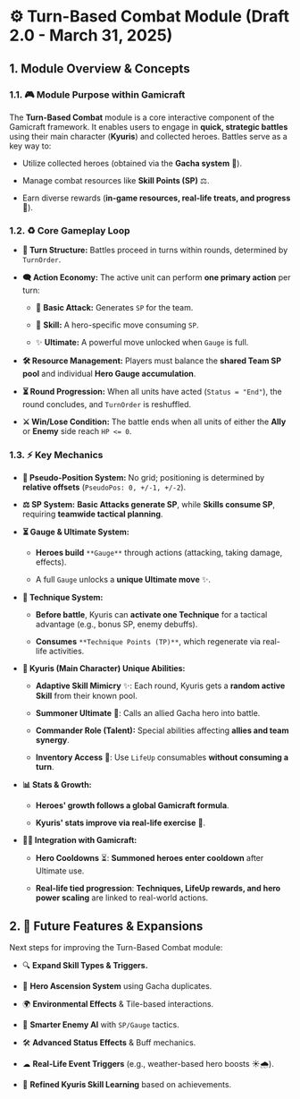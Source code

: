 # ⚙️ Turn-Based Combat Module (Draft 2.0 - March 31, 2025)

## **1. Module Overview & Concepts**

### **1.1. 🎮 Module Purpose within Gamicraft**

The **Turn-Based Combat** module is a core interactive component of the Gamicraft framework. It enables users to engage in **quick, strategic battles** using their main character (**Kyuris**) and collected heroes. Battles serve as a key way to:

- Utilize collected heroes (obtained via the **Gacha system** 🎰).
    
- Manage combat resources like **Skill Points (SP)** ⚖️.
    
- Earn diverse rewards (**in-game resources, real-life treats, and progress** 🌟).
    

### **1.2. ♻️ Core Gameplay Loop**

- **🎯 Turn Structure:** Battles proceed in turns within rounds, determined by `TurnOrder`.
    
- **🗨️ Action Economy:** The active unit can perform **one primary action** per turn:
    
    - 🏰 **Basic Attack:** Generates `SP` for the team.
        
    - 🔮 **Skill:** A hero-specific move consuming `SP`.
        
    - ✨ **Ultimate:** A powerful move unlocked when `Gauge` is full.
        
- **🛠️ Resource Management:** Players must balance the **shared Team SP pool** and individual **Hero Gauge accumulation**.
    
- **⏳ Round Progression:** When all units have acted (`Status = "End"`), the round concludes, and `TurnOrder` is reshuffled.
    
- **⚔️ Win/Lose Condition:** The battle ends when all units of either the **Ally** or **Enemy** side reach `HP <= 0`.
    

### **1.3. ⚡ Key Mechanics**

- **🎨 Pseudo-Position System:** No grid; positioning is determined by **relative offsets** (`PseudoPos: 0, +/-1, +/-2`).
    
- **⚖️ SP System:** **Basic Attacks generate SP**, while **Skills consume SP**, requiring **teamwide tactical planning**.
    
- **⏳ Gauge & Ultimate System:**
    
    - **Heroes build** `**Gauge**` through actions (attacking, taking damage, effects).
        
    - A full `Gauge` unlocks a **unique Ultimate move** ✨.
        
- **🤖 Technique System:**
    
    - **Before battle**, Kyuris can **activate one Technique** for a tactical advantage (e.g., bonus SP, enemy debuffs).
        
    - **Consumes** `**Technique Points (TP)**`, which regenerate via real-life activities.
        
- **🔄 Kyuris (Main Character) Unique Abilities:**
    
    - **Adaptive Skill Mimicry** ✨: Each round, Kyuris gets a **random active Skill** from their known pool.
        
    - **Summoner Ultimate** 🐉: Calls an allied Gacha hero into battle.
        
    - **Commander Role (Talent):** Special abilities affecting **allies and team synergy**.
        
    - **Inventory Access** 🎒: Use `LifeUp` consumables **without consuming a turn**.
        
- **📊 Stats & Growth:**
    
    - **Heroes' growth follows a global Gamicraft formula**.
        
    - **Kyuris' stats improve via real-life exercise** 🏃.
        
- **🧑‍💻 Integration with Gamicraft:**
    
    - **Hero Cooldowns** ⏳: **Summoned heroes enter cooldown** after Ultimate use.
        
    - **Real-life tied progression**: **Techniques, LifeUp rewards, and hero power scaling** are linked to real-world actions.
        

## **2. 🚀 Future Features & Expansions**

Next steps for improving the Turn-Based Combat module:

- 🔍 **Expand Skill Types & Triggers.**
    
- 💎 **Hero Ascension System** using Gacha duplicates.
    
- 🌍 **Environmental Effects** & Tile-based interactions.
    
- 🤖 **Smarter Enemy AI** with `SP/Gauge` tactics.
    
- 🛠️ **Advanced Status Effects** & Buff mechanics.
    
- ☁ **Real-Life Event Triggers** (e.g., weather-based hero boosts ☀️🌧️).
    
- 🔬 **Refined Kyuris Skill Learning** based on achievements.